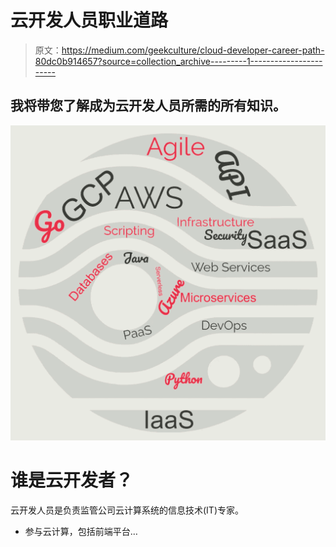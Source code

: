 # 云开发人员职业道路

> 原文：<https://medium.com/geekculture/cloud-developer-career-path-80dc0b914657?source=collection_archive---------1----------------------->

## 我将带您了解成为云开发人员所需的所有知识。

![](img/fcca5da95b7c18188f89ffa24a5829a9.png)

# 谁是云开发者？

云开发人员是负责监管公司云计算系统的信息技术(IT)专家。

*   参与云计算，包括前端平台…